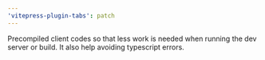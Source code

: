 ```yaml
---
'vitepress-plugin-tabs': patch
---
```


Precompiled client codes so that less work is needed when running the dev server or build. It also help avoiding typescript errors.
